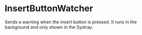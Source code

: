 # InsertButtonWatcher
Sends a warning when the insert button is pressed. It runs in the background and only shown in the Systray.
